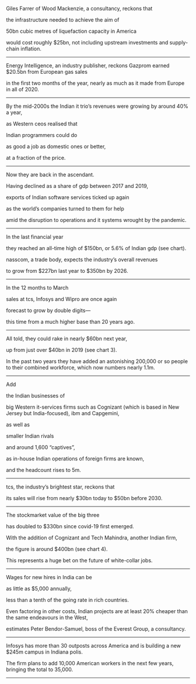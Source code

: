 Giles Farrer of Wood Mackenzie, a consultancy, reckons that 

the infrastructure needed to achieve the aim of 

50bn cubic metres of liquefaction capacity in America 

would cost roughly $25bn, not including upstream investments and supply-chain inflation. 


---


Energy Intelligence, an industry publisher, reckons Gazprom earned $20.5bn from European gas sales 

in the first two months of the year, nearly as much as it made from Europe in all of 2020. 



---



By the mid-2000s the Indian it trio’s revenues were growing by around 40% a year, 

as Western ceos realised that 

Indian programmers could do 

as good a job as domestic ones or better, 

at a fraction of the price. 




---



Now they are back in the ascendant. 

Having declined as a share of gdp between 2017 and 2019, 

exports of Indian software services ticked up again 

as the world’s companies turned to them for help 

amid the disruption to operations and it systems wrought by the pandemic. 



---


In the last financial year 

they reached an all-time high of $150bn, or 5.6% of Indian gdp (see chart). 

nasscom, a trade body, expects the industry’s overall revenues 

to grow from $227bn last year to $350bn by 2026.



---



In the 12 months to March 

sales at tcs, Infosys and Wipro are once again 

forecast to grow by double digits—

this time from a much higher base than 20 years ago.



---

All told, they could rake in nearly $60bn next year, 

up from just over $40bn in 2019 (see chart 3). 

In the past two years they have added an astonishing 200,000 or so people to their combined workforce, which now numbers nearly 1.1m.


---

Add 

the Indian businesses of 

big Western it-services firms such as Cognizant (which is based in New Jersey but India-focused), ibm and Capgemini, 

as well as 

smaller Indian rivals 

and around 1,600 “captives”, 

as in-house Indian operations of foreign firms are known, 

and the headcount rises to 5m.


---



tcs, the industry’s brightest star, reckons that 

its sales will rise from nearly $30bn today to $50bn before 2030.



---


The stockmarket value of the big three 

has doubled to $330bn since covid-19 first emerged. 

With the addition of Cognizant and Tech Mahindra, another Indian firm, 

the figure is around $400bn (see chart 4). 

This represents a huge bet on the future of white-collar jobs.





---


Wages for new hires in India can be 

as little as $5,000 annually, 

less than a tenth of the going rate in rich countries. 

Even factoring in other costs, Indian projects are at least 20% cheaper than the same endeavours in the West, 

estimates Peter Bendor-Samuel, boss of the Everest Group, a consultancy.




---


Infosys has more than 30 outposts across America and is building a new $245m campus in Indiana polis. 

The firm plans to add 10,000 American workers in the next few years, bringing the total to 35,000.


---








